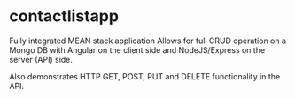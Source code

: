 # contactlistapp
Fully integrated MEAN stack application
Allows for full CRUD operation on a Mongo DB with Angular on the client side and NodeJS/Express on the server (API) side.

Also demonstrates HTTP GET, POST, PUT and DELETE functionality in the API.



